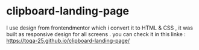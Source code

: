 # clipboard-landing-page
I use design from frontendmentor which i convert it to HTML & CSS ,
it was built as  responsive design for all screens .
you can check it in this linke :
https://toqa-25.github.io/clipboard-landing-page/
